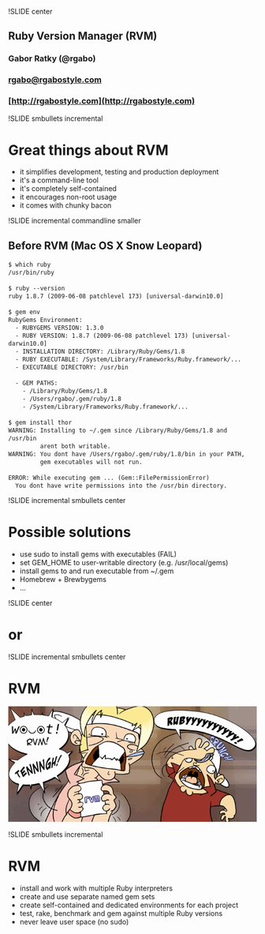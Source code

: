 !SLIDE center

## **Ruby Version Manager (RVM)**

### **Gabor Ratky (@rgabo)**
### rgabo@rgabostyle.com
### [http://rgabostyle.com](http://rgabostyle.com)

!SLIDE smbullets incremental
# Great things about RVM

* it simplifies development, testing and production deployment
* it's a command-line tool
* it's completely self-contained
* it encourages non-root usage
* it comes with chunky bacon

!SLIDE incremental commandline smaller
## Before RVM (Mac OS X Snow Leopard)

    $ which ruby
    /usr/bin/ruby
    
    $ ruby --version
    ruby 1.8.7 (2009-06-08 patchlevel 173) [universal-darwin10.0]

    $ gem env
    RubyGems Environment:
      - RUBYGEMS VERSION: 1.3.0
      - RUBY VERSION: 1.8.7 (2009-06-08 patchlevel 173) [universal-darwin10.0]
      - INSTALLATION DIRECTORY: /Library/Ruby/Gems/1.8
      - RUBY EXECUTABLE: /System/Library/Frameworks/Ruby.framework/...
      - EXECUTABLE DIRECTORY: /usr/bin
      
      - GEM PATHS:
        - /Library/Ruby/Gems/1.8
        - /Users/rgabo/.gem/ruby/1.8
        - /System/Library/Frameworks/Ruby.framework/...
        
    $ gem install thor
    WARNING: Installing to ~/.gem since /Library/Ruby/Gems/1.8 and /usr/bin 
             arent both writable.
    WARNING: You dont have /Users/rgabo/.gem/ruby/1.8/bin in your PATH, 
             gem executables will not run.
    
    ERROR: While executing gem ... (Gem::FilePermissionError)
      You dont have write permissions into the /usr/bin directory.        

!SLIDE incremental smbullets center

# Possible solutions

* use sudo to install gems with executables (FAIL)
* set GEM_HOME to user-writable directory (e.g. /usr/local/gems)
* install gems to and run executable from ~/.gem
* Homebrew + Brewbygems
* ...

!SLIDE center

# or

!SLIDE incremental smbullets center

# RVM

![RVM](rvm.png)

!SLIDE smbullets incremental

# RVM

* install and work with multiple Ruby interpreters
* create and use separate named gem sets
* create self-contained and dedicated environments for each project
* test, rake, benchmark and gem against multiple Ruby versions
* never leave user space (no sudo)
